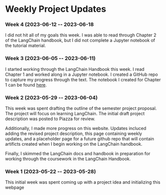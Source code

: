 # Weekly Project Updates

### Week 4 (2023-06-12 -- 2023-06-18
I did not hit all of my goals this week. I was able to read through Chapter 2 of the LangChain handbook, but I did not complete a Jupyter notebook of the tutorial material.

### Week 3 (2023-06-05 -- 2023-06-11)
I started working through the LangChain Handbook this week. I read Chapter 1 and worked along in a Jupyter notebook. I created a GitHub repo to capture my progress through the text. The notebook I created for Chapter 1 can be found [here](https://github.com/ewhanley/langchain_handbook/blob/main/chapter_1.ipynb).


### Week 2 (2023-05-29 -- 2023-06-04)
This week was spent drafting the outline of the semester project proposal. The project will focus on learning LangChain. The initial draft project description was posted to Piazza for review.

Additionally, I made more progress on this website. Updates incluced adding the revised project description, this page containing weekly updates, and a placeholder page for a future github repo that will contain artificts created when I begin working on the LangChain handbook.

Finally, I skimmed the LangChain docs and handbook in preparation for working through the coursework in the LangChain Handbook.

### Week 1 (2023-05-22 -- 2023-05-28)
This initial week was spent coming up with a project idea and initializing this webpage

